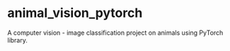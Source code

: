 # animal_vision_pytorch
 A computer vision - image classification project on animals using PyTorch library.
